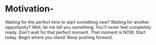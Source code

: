 # Motivation-
Waiting for the perfect time to start something new?  Waiting for another opportunity?  Well, let me tell you something: You'll never feel completely ready.  Don't wait for that perfect moment.  That moment is NOW.  Start today. Begin where you stand. Keep pushing forward.
